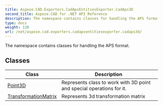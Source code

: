 ```yaml
---
title: Aspose.CAD.Exporters.CadApsEntitiesExporter.CadAps3D
second_title: Aspose.CAD for .NET API Reference
description: The namespace contains classes for handling the APS format
type: docs
weight: 120
url: /net/aspose.cad.exporters.cadapsentitiesexporter.cadaps3d/
---
```

The namespace contains classes for handling the APS format.

## Classes

| Class | Description |
| --- | --- |
| [Point3D](./point3d/) | Represents class to work with 3D point and special operations for it. |
| [TransformationMatrix](./transformationmatrix/) | Represents 3d transformation matrix |


